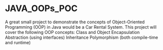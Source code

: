 # JAVA_OOPs_POC
A great small project to demonstrate the concepts of Object-Oriented Programming (OOP) in Java would be a Car Rental System. This project will cover the following OOP concepts:  Class and Object Encapsulation Abstraction (using interfaces) Inheritance Polymorphism (both compile-time and runtime)
